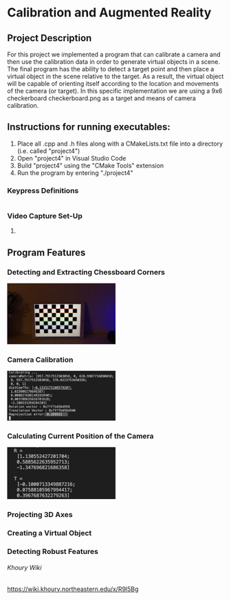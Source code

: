 # Calibration and Augmented Reality

## Project Description
For this project we implemented a program that can calibrate a camera and then use the calibration data in order to generate virtual objects in a scene. The final program has the ability to detect a target point and then place a virtual object in the scene relative to the target. As a result, the virtual object will be capable of orienting itself according to the location and movements of the camera (or target). In this specific implementation we are using a 9x6 checkerboard checkerboard.png  as a target and means of camera calibration. 

## Instructions for running executables:
1. Place all .cpp and .h files along with a CMakeLists.txt file into a directory (i.e. called "project4")
2. Open "project4" in Visual Studio Code
3. Build "project4" using the "CMake Tools" extension
4. Run the program by entering "./project4" 

### Keypress Definitions
```

```

### Video Capture Set-Up
1. 

## Program Features

### Detecting and Extracting Chessboard Corners

<img src="/readme-images/chessboard-corners.png" width=50%>

### Camera Calibration

<img src="/readme-images/calibration.png" width=50%>

### Calculating Current Position of the Camera

<img src="/readme-images/camera-position.png" width=50%>

### Projecting 3D Axes

### Creating a Virtual Object

### Detecting Robust Features


###### Khoury Wiki
https://wiki.khoury.northeastern.edu/x/R9l5Bg
